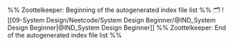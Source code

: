 %% Zoottelkeeper: Beginning of the autogenerated index file list  %%
🗂️ ![[09-System Design/Neetcode/System Design Beginner/@IND_System Design Beginner|@IND_System Design Beginner]]
%% Zoottelkeeper: End of the autogenerated index file list  %%

